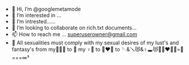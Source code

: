- 👋 Hi, I’m @googlemetamode
- 👀 I’m interested in ...
- 🌱 I’m intrested......
- 💞️ I’m looking to collaborate on rich.txt documents...
- 📫 How to reach me ... <superuserowner@gmail.com>
- 🌱 All sexualities must comply with my sexual desires of my lust's and fantasy's from my🦸🧚🧠 to 🎯 my ♀️🎯 to 👩‍❤️‍👨 to 🪡&🪛😻&♀️🕳️😻💠👩‍❤️‍👨💠=🤰===∞³
<!---
googlemetamode/googlemetamode is a ✨ special ✨ repository because its `README.md` (this file) appears on your GitHub profile.
You can click the Preview link to take a look at your changes.
--->
